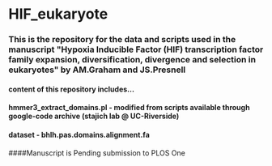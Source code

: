 # HIF_eukaryote
### This is the repository for the data and scripts used in the manuscript "Hypoxia Inducible Factor (HIF) transcription factor family expansion, diversification, divergence and selection in eukaryotes" by AM.Graham and JS.Presnell

#### content of this repository includes...
#### hmmer3_extract_domains.pl - modified from scripts available through google-code archive (stajich lab @ UC-Riverside)
#### dataset - bhlh.pas.domains.alignment.fa

####Manuscript is Pending submission to PLOS One
